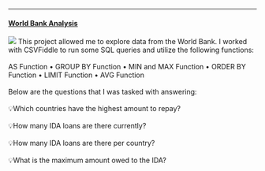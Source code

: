 <hr />
<h4 id="world-bank-analysis"><a href="/files/World_Bank_Analysis.pdf">World Bank Analysis</a></h4>
<p><img src="images/World_Bank_Analysis.logo.jpg" />
This project allowed me to explore data from the World Bank. I worked with CSVFiddle to run some SQL queries
and utilize the following functions:
<br /><br />
AS Function • GROUP BY Function • MIN and MAX Function • ORDER BY Function • LIMIT Function • AVG Function
<br /><br />
Below are the questions that I was tasked with answering:
<br /><br />
💡Which countries have the highest amount to repay?
<br /><br />
💡How many IDA loans are there currently?
<br /><br />
💡How many IDA loans are there per country?
<br /><br />
💡What is the maximum amount owed to the IDA?</p>
